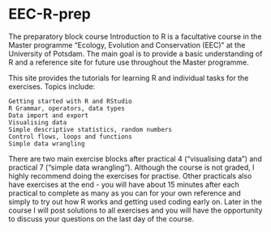 # EEC-R-prep

The preparatory block course Introduction to R is a facultative course in the Master programme “Ecology, Evolution and Conservation (EEC)” at the University of Potsdam. The main goal is to provide a basic understanding of R and a reference site for future use throughout the Master programme.

This site provides the tutorials for learning R and individual tasks for the exercises. Topics include:

    Getting started with R and RStudio
    R Grammar, operators, data types
    Data import and export
    Visualising data
    Simple descriptive statistics, random numbers
    Control flows, loops and functions
    Simple data wrangling

There are two main exercise blocks after practical 4 (“visualising data”) and practical 7 (“simple data wrangling”). Although the course is not graded, I highly recommend doing the exercises for practise. Other practicals also have exercises at the end - you will have about 15 minutes after each practical to complete as many as you can for your own reference and simply to try out how R works and getting used coding early on. Later in the course I will post solutions to all exercises and you will have the opportunity to discuss your questions on the last day of the course.

